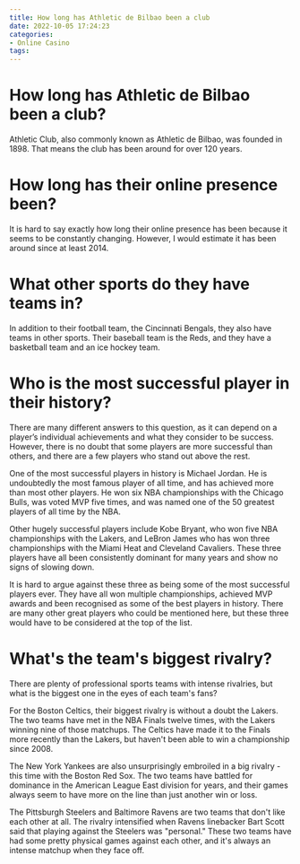 ```yaml
---
title: How long has Athletic de Bilbao been a club 
date: 2022-10-05 17:24:23
categories:
- Online Casino
tags:
---
```



#  How long has Athletic de Bilbao been a club? 

Athletic Club, also commonly known as Athletic de Bilbao, was founded in 1898. That means the club has been around for over 120 years.

#  How long has their online presence been? 

It is hard to say exactly how long their online presence has been because it seems to be constantly changing. However, I would estimate it has been around since at least 2014.

#  What other sports do they have teams in? 

In addition to their football team, the Cincinnati Bengals, they also have teams in other sports. Their baseball team is the Reds, and they have a basketball team and an ice hockey team.

#  Who is the most successful player in their history? 

There are many different answers to this question, as it can depend on a player’s individual achievements and what they consider to be success. However, there is no doubt that some players are more successful than others, and there are a few players who stand out above the rest.

One of the most successful players in history is Michael Jordan. He is undoubtedly the most famous player of all time, and has achieved more than most other players. He won six NBA championships with the Chicago Bulls, was voted MVP five times, and was named one of the 50 greatest players of all time by the NBA.

Other hugely successful players include Kobe Bryant, who won five NBA championships with the Lakers, and LeBron James who has won three championships with the Miami Heat and Cleveland Cavaliers. These three players have all been consistently dominant for many years and show no signs of slowing down.

It is hard to argue against these three as being some of the most successful players ever. They have all won multiple championships, achieved MVP awards and been recognised as some of the best players in history. There are many other great players who could be mentioned here, but these three would have to be considered at the top of the list.

#  What's the team's biggest rivalry?

There are plenty of professional sports teams with intense rivalries, but what is the biggest one in the eyes of each team's fans?

For the Boston Celtics, their biggest rivalry is without a doubt the Lakers. The two teams have met in the NBA Finals twelve times, with the Lakers winning nine of those matchups. The Celtics have made it to the Finals more recently than the Lakers, but haven't been able to win a championship since 2008.

The New York Yankees are also unsurprisingly embroiled in a big rivalry - this time with the Boston Red Sox. The two teams have battled for dominance in the American League East division for years, and their games always seem to have more on the line than just another win or loss.

The Pittsburgh Steelers and Baltimore Ravens are two teams that don't like each other at all. The rivalry intensified when Ravens linebacker Bart Scott said that playing against the Steelers was "personal." These two teams have had some pretty physical games against each other, and it's always an intense matchup when they face off.
